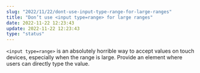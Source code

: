 ```yaml
---
slug: "2022/11/22/dont-use-input-type-range-for-large-ranges"
title: "Don’t use <input type=range> for large ranges"
date: 2022-11-22 12:23:43
update: 2022-11-22 12:23:43
type: "status"
---
```


`<input type=range>` is an absolutely horrible way to accept values on touch devices, especially when the range is large. Provide an element where users can directly type the value.
